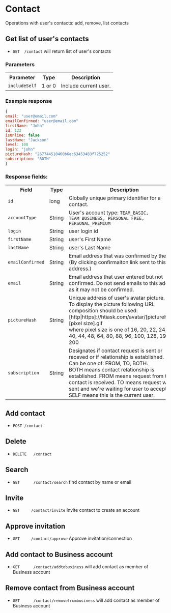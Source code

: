 Contact
========

Operations with user's contacts: add, remove, list contacts


Get list of user's contacts
------------

* `GET 	/contact` will return list of user's contacts

### Parameters
<table>
    <tr>
        <th>Parameter</th>
        <th>Type</th>
        <th>Description</th>
    </tr>
    <tr>
        <td><code>includeSelf</code></td>
        <td>1 or 0</td>
        <td>Include current user.</td>
    </tr>
</table>

### Example response

```js
{
email: "user@email.com"
emailConfirmed: "user@email.com"
firstName: "John"
id: 123
isOnline: false
lastName: "Jackson"
level: 100
login: "john"
pictureHash: "267744510460b6ec63453483f725252"
subscription: "BOTH"
}
```

### Response fields:

<table>
    <tr>
        <th>Field</th>
        <th>Type</th>
        <th>Description</th>
    </tr>
    <tr>
        <td><code>id</code></td>
        <td>long</td>
        <td>Globally unique primary identifier for a contact.</td>
    </tr>
    <tr>
        <td><code>accountType</code></td>
        <td>String</td>
        <td>User's account type: <code>TEAM_BASIC, TEAM_BUSINESS, PERSONAL_FREE, PERSONAL_PREMIUM</code></td>
    </tr> 
    <tr>
        <td><code>login</code></td>
        <td>String</td>
        <td>user login id</td>
    </tr>
    <tr>
        <td><code>firstName</code></td>
        <td>String</td>
        <td>user's First Name</td>
    </tr>
    <tr>
        <td><code>lastName</code></td>
        <td>String</td>
        <td>user's Last Name</td>
    </tr>
    <tr>
        <td><code>emailConfirmed</code></td>
        <td>String</td>
        <td>Email address that was confirmed by the user. (By clicking confirmaiton link sent to this email address.)</td>
    </tr>
    <tr>
        <td><code>email</code></td>
        <td>String</td>
        <td>Email address that user entered but not confirmed. Do not send emails to this address as it may not be confirmed.</td>
    </tr>
    <tr>
        <td><code>pictureHash</code></td>
        <td>String</td>
        <td>Unique address of user's avatar picture. <br/>To display the picture following URL composition should be used:<br/>
        [http|https]://htiask.com/avatar/[pictureHash].[pixel size].gif
        <br/>where pixel size is one of 16, 20, 22, 24, 32, 40, 44, 48, 64, 80, 88, 96, 100, 128, 192, 200
</td>
    </tr>
    <tr>
        <td><code>subscription</code></td>
        <td>String</td>
        <td>Designates if contact request is sent or receved or if relationship is established.<br/>
      Can be one of: FROM, TO, BOTH.<br/>BOTH means contact relationship is established.
FROM means request from this contact is received. TO means request was sent and we're waiting for user to accept.
SELF means this is the current user.
</td>
    </tr>
</table>



Add contact
------------

* `POST	/contact`


Delete
------------

* `DELETE	/contact` 


Search
------------

* `GET		/contact/search` find contact by name or email


Invite
------------

* `GET     /contact/invite` Invite contact to create an account


Approve invitation
------------

* `GET     /contact/approve` Approve invitation/connection



Add contact to Business account
------------

* `GET		/contact/addtobusiness` will add contact as member of Business account


Remove contact from Business account
------------

* `GET		/contact/removefrombusiness` will add contact as member of Business account
